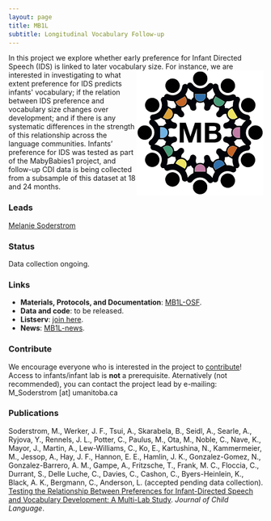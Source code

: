 ```yaml
---
layout: page
title: MB1L
subtitle: Longitudinal Vocabulary Follow-up
---
```


<!--
To-do:
- replace image placeholders.
- add collaborators map.
-->

In this project we explore whether early preference for Infant Directed Speech (IDS) is linked to later vocabulary size. <img style="float: right;" src="/assets/img/placeholder.png"> For instance, we are interested in investigating to what extent preference for IDS predicts infants' vocabulary; if the relation between IDS preference and vocabulary size changes over development; and if there is any systematic differences in the strength of this relationship across the language communities. Infants’ preference for IDS was tested as part of the MabyBabies1 project, and follow-up CDI data is being collected from a subsample of this dataset at 18 and 24 months.

### Leads
[Melanie Soderstrom](https://home.cc.umanitoba.ca/~soderstr/)

### Status
Data collection ongoing.

### Links
* **Materials, Protocols, and Documentation**: [MB1L-OSF](https://osf.io/2qamd/).
* **Data and code**: to be released.
* **Listserv**: [join here](https://mailman.stanford.edu/mailman/listinfo/manybabies1).
* **News**: [MB1L-news]({{site.baseurl}}/tags/#MB1L).

### Contribute
We encourage everyone who is interested in the project to [contribute]({{site.baseurl}}/sign_up_log_in/)! Access to infants/infant lab is **not** a prerequisite. Aternatively (not recommended), you can contact the project lead by e-mailing: M_Soderstrom [at] umanitoba.ca

### Publications
Soderstrom, M., Werker, J. F., Tsui, A., Skarabela, B., Seidl, A., Searle, A., Ryjova, Y., Rennels, J. L., Potter, C., Paulus, M., Ota, M., Noble, C., Nave, K., Mayor, J., Martin, A., Lew-Williams, C., Ko, E., Kartushina, N., Kammermeier, M., Jessop, A., Hay, J. F., Hannon, E. E., Hamlin, J. K., Gonzalez-Gomez, N., Gonzalez-Barrero, A. M., Gampe, A., Fritzsche, T., Frank, M. C., Floccia, C., Durrant, S., Delle Luche, C., Davies, C., Cashon, C., Byers-Heinlein, K., Black, A. K., Bergmann, C., Anderson, L. (accepted pending data collection). [Testing the Relationship Between Preferences for Infant-Directed Speech and Vocabulary Development: A Multi-Lab Study](https://drive.google.com/drive/folders/1yb7bdTtEDOKwIA4qMcfiuKkoI1jIojW7). _Journal of Child Language_.

<!--  
**News release**: See also the news releases by
-->
